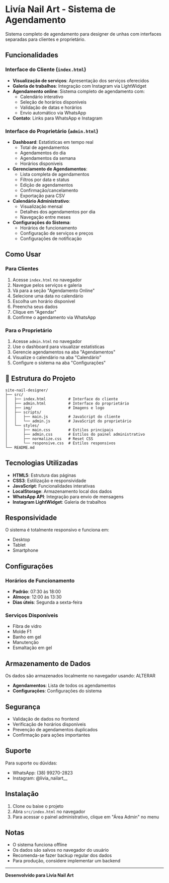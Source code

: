 # Livía Nail Art - Sistema de Agendamento

Sistema completo de agendamento para designer de unhas com interfaces separadas para clientes e proprietário.

## Funcionalidades

### Interface do Cliente (`index.html`)
- **Visualização de serviços**: Apresentação dos serviços oferecidos
- **Galeria de trabalhos**: Integração com Instagram via LightWidget
- **Agendamento online**: Sistema completo de agendamento com:
  - Calendário interativo
  - Seleção de horários disponíveis
  - Validação de datas e horários
  - Envio automático via WhatsApp
- **Contato**: Links para WhatsApp e Instagram

### Interface do Proprietário (`admin.html`)
- **Dashboard**: Estatísticas em tempo real
  - Total de agendamentos
  - Agendamentos do dia
  - Agendamentos da semana
  - Horários disponíveis
- **Gerenciamento de Agendamentos**:
  - Lista completa de agendamentos
  - Filtros por data e status
  - Edição de agendamentos
  - Confirmação/cancelamento
  - Exportação para CSV
- **Calendário Administrativo**:
  - Visualização mensal
  - Detalhes dos agendamentos por dia
  - Navegação entre meses
- **Configurações do Sistema**:
  - Horários de funcionamento
  - Configuração de serviços e preços
  - Configurações de notificação

## Como Usar

### Para Clientes
1. Acesse `index.html` no navegador
2. Navegue pelos serviços e galeria
3. Vá para a seção "Agendamento Online"
4. Selecione uma data no calendário
5. Escolha um horário disponível
6. Preencha seus dados
7. Clique em "Agendar"
8. Confirme o agendamento via WhatsApp

### Para o Proprietário
1. Acesse `admin.html` no navegador
2. Use o dashboard para visualizar estatísticas
3. Gerencie agendamentos na aba "Agendamentos"
4. Visualize o calendário na aba "Calendário"
5. Configure o sistema na aba "Configurações"

## 📁 Estrutura do Projeto

```
site-nail-designer/
├── src/
│   ├── index.html          # Interface do cliente
│   ├── admin.html          # Interface do proprietário
│   ├── img/                # Imagens e logo
│   ├── scripts/
│   │   ├── main.js         # JavaScript do cliente
│   │   └── admin.js        # JavaScript do proprietário
│   └── styles/
│       ├── main.css        # Estilos principais
│       ├── admin.css       # Estilos do painel administrativo
│       ├── normalize.css   # Reset CSS
│       └── responsive.css  # Estilos responsivos
└── README.md
```

## Tecnologias Utilizadas

- **HTML5**: Estrutura das páginas
- **CSS3**: Estilização e responsividade
- **JavaScript**: Funcionalidades interativas
- **LocalStorage**: Armazenamento local dos dados
- **WhatsApp API**: Integração para envio de mensagens
- **Instagram LightWidget**: Galeria de trabalhos

## Responsividade

O sistema é totalmente responsivo e funciona em:
- Desktop
- Tablet
- Smartphone

## Configurações

### Horários de Funcionamento
- **Padrão**: 07:30 às 18:00
- **Almoço**: 12:00 às 13:30
- **Dias úteis**: Segunda a sexta-feira

### Serviços Disponíveis
- Fibra de vidro
- Molde F1
- Banho em gel
- Manutenção
- Esmaltação em gel

## Armazenamento de Dados

Os dados são armazenados localmente no navegador usando: ALTERAR 
- **Agendamentos**: Lista de todos os agendamentos
- **Configurações**: Configurações do sistema

## Segurança

- Validação de dados no frontend
- Verificação de horários disponíveis
- Prevenção de agendamentos duplicados
- Confirmação para ações importantes

## Suporte

Para suporte ou dúvidas:
- WhatsApp: (38) 99270-2823
- Instagram: @livia_nailart__

## Instalação

1. Clone ou baixe o projeto
2. Abra `src/index.html` no navegador
3. Para acessar o painel administrativo, clique em "Área Admin" no menu

## Notas

- O sistema funciona offline
- Os dados são salvos no navegador do usuário
- Recomenda-se fazer backup regular dos dados
- Para produção, considere implementar um backend

---

**Desenvolvido para Livía Nail Art** 
